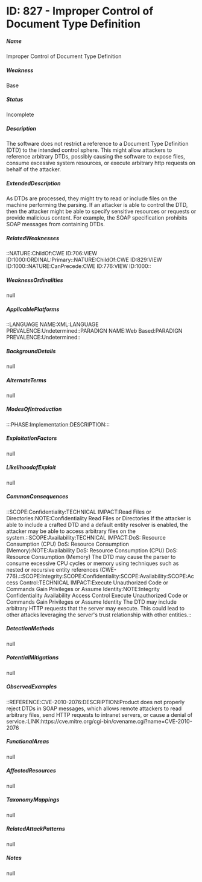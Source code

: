 # ID: 827 - Improper Control of Document Type Definition
<h5>Name</h5>Improper Control of Document Type Definition
<h5>Weakness</h5>Base
<h5>Status</h5>Incomplete
<h5>Description</h5>The software does not restrict a reference to a Document Type Definition (DTD) to the intended control sphere. This might allow attackers to reference arbitrary DTDs, possibly causing the software to expose files, consume excessive system resources, or execute arbitrary http requests on behalf of the attacker.
<h5>ExtendedDescription</h5>As DTDs are processed, they might try to read or include files on the machine performing the parsing. If an attacker is able to control the DTD, then the attacker might be able to specify sensitive resources or requests or provide malicious content. For example, the SOAP specification prohibits SOAP messages from containing DTDs.
<h5>RelatedWeaknesses</h5>::NATURE:ChildOf:CWE ID:706:VIEW ID:1000:ORDINAL:Primary::NATURE:ChildOf:CWE ID:829:VIEW ID:1000::NATURE:CanPrecede:CWE ID:776:VIEW ID:1000::
<h5>WeaknessOrdinalities</h5>null
<h5>ApplicablePlatforms</h5>::LANGUAGE NAME:XML:LANGUAGE PREVALENCE:Undetermined::PARADIGN NAME:Web Based:PARADIGN PREVALENCE:Undetermined::
<h5>BackgroundDetails</h5>null
<h5>AlternateTerms</h5>null
<h5>ModesOfIntroduction</h5>:::PHASE:Implementation:DESCRIPTION:::
<h5>ExploitationFactors</h5>null
<h5>LikelihoodofExploit</h5>null
<h5>CommonConsequences</h5>::SCOPE:Confidentiality:TECHNICAL IMPACT:Read Files or Directories:NOTE:Confidentiality Read Files or Directories If the attacker is able to include a crafted DTD and a default entity resolver is enabled, the attacker may be able to access arbitrary files on the system.::SCOPE:Availability:TECHNICAL IMPACT:DoS: Resource Consumption (CPU) DoS: Resource Consumption (Memory):NOTE:Availability DoS: Resource Consumption (CPU) DoS: Resource Consumption (Memory) The DTD may cause the parser to consume excessive CPU cycles or memory using techniques such as nested or recursive entity references (CWE-776).::SCOPE:Integrity:SCOPE:Confidentiality:SCOPE:Availability:SCOPE:Access Control:TECHNICAL IMPACT:Execute Unauthorized Code or Commands Gain Privileges or Assume Identity:NOTE:Integrity Confidentiality Availability Access Control Execute Unauthorized Code or Commands Gain Privileges or Assume Identity The DTD may include arbitrary HTTP requests that the server may execute. This could lead to other attacks leveraging the server's trust relationship with other entities.::
<h5>DetectionMethods</h5>null
<h5>PotentialMitigations</h5>null
<h5>ObservedExamples</h5>::REFERENCE:CVE-2010-2076:DESCRIPTION:Product does not properly reject DTDs in SOAP messages, which allows remote attackers to read arbitrary files, send HTTP requests to intranet servers, or cause a denial of service.:LINK:https://cve.mitre.org/cgi-bin/cvename.cgi?name=CVE-2010-2076
<h5>FunctionalAreas</h5>null
<h5>AffectedResources</h5>null
<h5>TaxonomyMappings</h5>null
<h5>RelatedAttackPatterns</h5>null
<h5>Notes</h5>null

